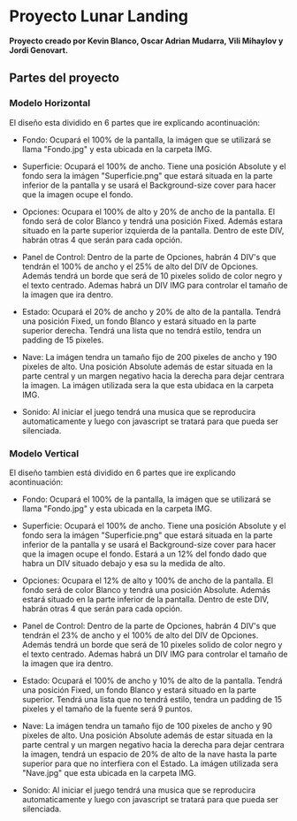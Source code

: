 # Proyecto Lunar Landing

**Proyecto creado por Kevin Blanco, Oscar Adrian Mudarra, Vili Mihaylov y Jordi Genovart.**

## Partes del proyecto

### Modelo Horizontal

El diseño esta dividido en 6 partes que ire explicando acontinuación: 

* Fondo: Ocupará el 100% de la pantalla, la imágen que se utilizará se llama "Fondo.jpg" y esta ubicada en la carpeta IMG.

* Superficie: Ocupará el 100% de ancho. Tiene una posición Absolute  y el fondo sera la imágen "Superficie.png" que estará situada en la parte inferior de la pantalla y se usará el Background-size cover para hacer que la imagen ocupe el fondo.

* Opciones: Ocupara el 100% de alto y 20% de ancho de la pantalla. El fondo será de color Blanco y tendrá una posición Fixed. Además estara situado en la parte superior izquierda de la pantalla. Dentro de este DIV, habrán otras 4 que serán para cada opción.

* Panel de Control: Dentro de la parte de Opciones, habrán 4 DIV's que tendrán el 100% de ancho y el 25% de alto del DIV de Opciones. Además tendrá un borde que será de 10 pixeles solido de color negro y el texto centrado. Ademas habrá un DIV IMG para controlar el tamaño de la imagen que ira dentro.

* Estado: Ocupará el 20% de ancho y 20% de alto de la pantalla. Tendrá una posición Fixed, un fondo Blanco y estará situado en la parte superior derecha. Tendrá una lista que no tendrá estilo, tendra un padding de 15 pixeles.

* Nave: La imágen tendra un tamaño fijo de 200 pixeles  de ancho y 190 pixeles de alto. Una posición Absolute además de estar situada en la parte central y un margen negativo hacia la derecha para dejar centrara la imagen. La imágen utilizada sera la que esta ubidaca en la carpeta IMG.

* Sonido: Al iniciar el juego tendrá una musica que se reproducira automaticamente y luego con javascript se tratará para que pueda ser silenciada.

### Modelo Vertical

El diseño tambien está dividido en 6 partes que ire explicando acontinuación: 

* Fondo: Ocupará el 100% de la pantalla, la imágen que se utilizará se llama "Fondo.jpg" y esta ubicada en la carpeta IMG.

* Superficie: Ocupará el 100% de ancho. Tiene una posición Absolute  y el fondo sera la imágen "Superficie.png" que estará situada en la parte inferior de la pantalla y se usará el Background-size cover para hacer que la imagen ocupe el fondo. Estará a un 12% del fondo dado que habra un DIV situado debajo y esa su la medida de alto.

* Opciones: Ocupara el 12% de alto y 100% de ancho de la pantalla. El fondo será de color Blanco y tendrá una posición Absolute. Además estará situado en la parte inferior de la pantalla. Dentro de este DIV, habrán otras 4 que serán para cada opción.

* Panel de Control: Dentro de la parte de Opciones, habrán 4 DIV's que tendrán el 23% de ancho y el 100% de alto del DIV de Opciones. Además tendrá un borde que será de 10 pixeles solido de color negro y el texto centrado. Ademas habrá un DIV IMG para controlar el tamaño de la imagen que ira dentro.

* Estado: Ocupará el 100% de ancho y 10% de alto de la pantalla. Tendrá una posición Fixed, un fondo Blanco y estará situado en la parte superior. Tendrá una lista que no tendrá estilo, tendra un padding de 15 pixeles y el tamaño de la fuente será 9 puntos.

* Nave: La imágen tendra un tamaño fijo de 100 pixeles  de ancho y 90 pixeles de alto. Una posición Absolute además de estar situada en la parte central y un margen negativo hacia la derecha para dejar centrara la imagen, tendrá un espacio de 20% de alto de la nave hasta la parte superior para que no interfiera con el Estado. La imágen utilizada sera "Nave.jpg" que esta ubicada en la carpeta IMG.

* Sonido: Al iniciar el juego tendrá una musica que se reproducira automaticamente y luego con javascript se tratará para que pueda ser silenciada.
